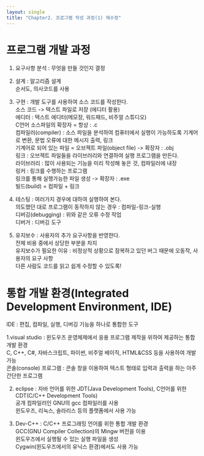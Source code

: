```yaml
---
layout: single
title: "Chapter2. 프로그램 작성 과정(1) 재수정"
---
```


# 프로그램 개발 과정

1. 요구사항 분석 : 무엇을 만들 것인지 결정

2. 설계 : 알고리즘 설계   
순서도, 의사코드를 사용   

3. 구현 : 개발 도구를 사용하여 소스 코드를 작성한다.   
소스 코드 -> 텍스트 파일로 저장 (에디터 활용)   
에디터 : 텍스트 에디터(메모장, 워드패드, 비주얼 스튜디오)   
C언어 소스파일의 확장자 = 항상 : .c   
컴파일러(compiler) : 소스 파일을 분석하여 컴퓨터에서 실행이 가능하도록 기계어로 변환, 문법 오류에 대한 메시지 출력, 링크   
기계어로 되어 있는 파일 = 오브젝트 파일(object file) -> 확장자 : .obj   
링크 : 오브젝트 파일들을 라이브러리와 연결하여 실행 프로그램을 만든다.   
라이브러리 : 많이 사용되는 기능을 미리 작성해 놓은 것, 컴파일러에 내장   
링커 : 링크를 수행하는 프로그램   
링크를 통해 실행가능한 파일 생성 -> 확장자 : .exe   
빌드(build) = 컴파일 + 링크   

4. 테스팅 : 여러가지 경우에 대하여 실행하여 본다.   
의도했던 대로 프로그램이 동작하지 않는 경우 : 컴파일-링크-실행   
디버깅(debugging) : 위와 같은 오류 수정 작업   
디버거 : 디버깅 도구   

5. 유지보수 : 사용자의 추가 요구사항을 반영한다.   
전체 비용 중에서 상당한 부분을 차지   
유지보수가 필요한 이유 : 비정상적 상황으로 잠복하고 있던 버그 때문에 오동작, 사용자의 요구 사항   
다른 사람도 코드를 읽고 쉽게 수정할 수 있도록!   

# 통합 개발 환경(Integrated Development Environment, IDE)

IDE : 편집, 컴파일, 실행, 디버깅 기능을 하나로 통합한 도구

1.visual studio : 윈도우즈 운영체제에서 응용 프로그램 제작을 위하여 제공하는 통합 개발 환경   
C, C++, C#, 자바스크립트, 파이썬, 비주얼 베이직, HTML&CSS 등을 사용하여 개발 가능   
콘솔(console) 프로그램 : 콘솔 창을 이용하여 텍스트 형태로 입력과 출력을 하는 아주 간단한 프로그램   

2. eclipse : 자바 언어를 위한 JDT(Java Development Tools), C언어를 위한 CDT(C/C++ Development Tools)   
공개 컴파일러인 GNU의 gcc 컴파일러를 사용   
윈도우즈, 리눅스, 솔라리스 등의 플랫폼에서 사용 가능   

3. Dev-C++ : C/C++ 프로그래밍 언어를 위한 통합 개발 환경   
GCC(GNU Compiler Collection)의 Mingw 버전을 이용   
윈도우즈에서 실행될 수 있는 실행 파일을 생성   
Cygwin(윈도우즈에서의 유닉스 환경)에서도 사용 가능   
